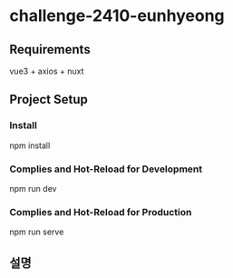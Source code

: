 # challenge-2410-eunhyeong


## Requirements
vue3 + axios + nuxt

## Project Setup

### Install
npm install

### Complies and Hot-Reload for Development
npm run dev

### Complies and Hot-Reload for Production
npm run serve



## 설명